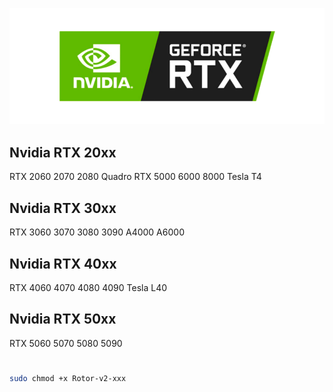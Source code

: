 ![alt text](RTX.png "Release")
## Nvidia RTX 20xx

RTX 2060   2070   2080   Quadro RTX 5000   6000   8000   Tesla T4

## Nvidia RTX 30xx

RTX 3060   3070   3080   3090   A4000   A6000

## Nvidia RTX 40xx

RTX   4060   4070   4080   4090   Tesla L40

## Nvidia RTX 50xx

RTX 5060   5070   5080   5090

#
```sh
sudo chmod +x Rotor-v2-xxx
```











